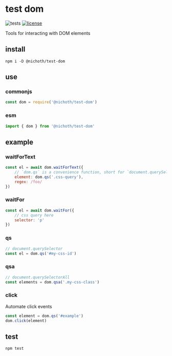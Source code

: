 # test dom
![tests](https://github.com/nichoth/debug/actions/workflows/nodejs.yml/badge.svg)
[![license](https://img.shields.io/badge/license-MIT-brightgreen)](LICENSE)

Tools for interacting with DOM elements

## install

```
npm i -D @nichoth/test-dom
```

## use

### commonjs
```js
const dom = require('@nichoth/test-dom')
```

### esm
```js
import { dom } from '@nichoth/test-dom'
```

## example

### waitForText
```js
const el = await dom.waitForText({
    // `dom.qs` is a convenience function, short for `document.querySelector`
    element: dom.qs('.css-query'),
    regex: /foo/
})
```

### waitFor
```js
const el = await dom.waitFor({
    // css query here
    selector: 'p'
})
```

### qs
```js
// document.querySelector
const el = dom.qs('#my-css-id')
```

### qsa
```js
// document.querySelectorAll
const elements = dom.qsa('.my-css-class')
```

### click
Automate click events

```js
const element = dom.qs('#example')
dom.click(element)
```

## test
```
npm test
```
